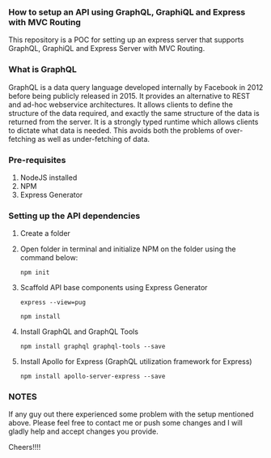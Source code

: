 ### How to setup an API using GraphQL, GraphiQL and Express with MVC Routing

This repository is a POC for setting up an express server that supports GraphQL, GraphiQL and Express Server with MVC Routing.

### What is GraphQL 

GraphQL  is a data query language developed internally by Facebook in 2012 before being publicly released in 2015. It provides an alternative to REST and ad-hoc webservice architectures. It allows clients to define the structure of the data required, and exactly the same structure of the data is returned from the server. It is a strongly typed runtime which allows clients to dictate what data is needed. This avoids both the problems of over-fetching as well as under-fetching of data.

### Pre-requisites

1. NodeJS installed
2. NPM
3. Express Generator

### Setting up the API dependencies

1. Create a folder
2. Open folder in terminal and initialize NPM on the folder using the command below:

   `npm init`

3. Scaffold API base components using Express Generator

   `express --view=pug`
   
   `npm install`

4. Install GraphQL and GraphQL Tools

   `npm install graphql graphql-tools --save`

5. Install Apollo for Express (GraphQL utilization framework for Express)

   `npm install apollo-server-express --save`
  
### NOTES

If any guy out there experienced some problem with the setup mentioned above. Please feel free to contact me or push some changes and I will gladly help and accept changes you provide.

Cheers!!!!
